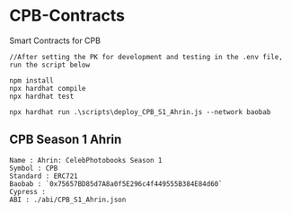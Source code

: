 # CPB-Contracts
Smart Contracts for CPB

```
//After setting the PK for development and testing in the .env file, run the script below

npm install
npx hardhat compile
npx hardhat test

npx hardhat run .\scripts\deploy_CPB_S1_Ahrin.js --network baobab

```

## CPB Season 1 Ahrin
```
Name : Ahrin: CelebPhotobooks Season 1
Symbol : CPB
Standard : ERC721
Baobab : `0x75657BD85d7A8a0f5E296c4f449555B384E84d60`
Cypress : 
ABI : ./abi/CPB_S1_Ahrin.json
```